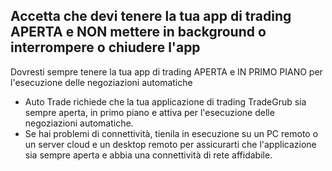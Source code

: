 
## Accetta che devi tenere la tua app di trading APERTA e NON mettere in background o interrompere o chiudere l'app

Dovresti sempre tenere la tua app di trading APERTA e IN PRIMO PIANO per l'esecuzione delle negoziazioni automatiche
- Auto Trade richiede che la tua applicazione di trading TradeGrub sia sempre aperta, in primo piano e attiva per l'esecuzione delle negoziazioni automatiche.
- Se hai problemi di connettività, tienila in esecuzione su un PC remoto o un server cloud e un desktop remoto per assicurarti che l'applicazione sia sempre aperta e abbia una connettività di rete affidabile.